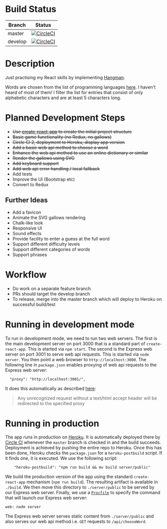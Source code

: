 # Build Status

Branch  | Status
------  | ------
master  | [![CircleCI](https://circleci.com/gh/taylorjg/hangman/tree/master.svg?style=svg)](https://circleci.com/gh/taylorjg/hangman/tree/master)
develop | [![CircleCI](https://circleci.com/gh/taylorjg/hangman/tree/develop.svg?style=svg)](https://circleci.com/gh/taylorjg/hangman/tree/develop)

# Description

Just practising my React skills by implementing [Hangman](https://en.wikipedia.org/wiki/Hangman_(game)).

Words are chosen from the list of programming languages [here](https://raw.githubusercontent.com/csurfer/gitlang/master/languages.txt). I haven't heard of most of them! I filter the list for entries that consist of only alphabetic characters and are at least 5 characters long.

# Planned Development Steps

* ~~Use [create-react-app](https://github.com/facebookincubator/create-react-app) to create the initial project structure~~
* ~~Basic game functionality (no Redux, no gallows)~~
* ~~Circle CI 2, deployment to Heroku, display app version~~
* ~~Add a basic web api method to choose a word~~
* ~~Enhance the web api method to use an online dictionary or similar~~
* ~~Render the gallows using SVG~~
* ~~Add keyboard support~~
* ~~Add web api error handling / local fallback~~
* Add tests
* Improve the UI (Bootstrap etc)
* Convert to Redux

## Further Ideas

* Add a favicon
* Animate the SVG gallows rendering
* Chalk-like look
* Responsive UI
* Sound effects
* Provide facility to enter a guess at the full word
* Support different difficulty levels
* Support different categories of words
* Support phrases

# Workflow

* Do work on a separate feature branch
* PRs should target the develop branch
* To release, merge into the master branch which will deploy to Heroku on successful build/test

# Running in development mode

To run in development mode, we need to run two web servers.
The first is the main development server on port 3000 that is a standard part of `create-react-app`.
This is started via `npm start`.
The second is the Express web server on port 3001 to serve web api requests.
This is started via `node server`.
You then point a web browser to `http://localhost:3000`.
The following line in `package.json` enables proxying of web api requests to the Express web server:

```
  "proxy": "http://localhost:3001/",
```

It does this automatically as described
[here](https://github.com/facebookincubator/create-react-app/blob/master/packages/react-scripts/template/README.md#proxying-api-requests-in-development):

> Any unrecognized request without a text/html accept header will be redirected to the specified proxy

# Running in production

The app runs in production on [Heroku](https://www.heroku.com/). It is automatically deployed there by [Circle CI](https://circleci.com/) whenever the `master` branch is checked in and the build succeeds.
Deployment is achieved by pushing the entire repo to Heroku. Once this has been done, Heroku checks
the `package.json` for a `heroku-postbuild` script. If it finds one, it is executed. We use the
following script:

```
    "heroku-postbuild": "npm run build && mv build server/public"
```

We build the production version of the app using the standard `create-react-app`
mechanism (`npm run build`).
The resulting artifact is available in `./build`.
We then move this directory to `./server/public` to be served by our Express web server.
Finally, we use a [`Procfile`](https://devcenter.heroku.com/articles/procfile)
to specify the command that will launch our Express web server:

```
web: node server
```

The Express web server serves static content from `./server/public` and also serves our web api method i.e. `GET` requests to `/api/chooseWord`.
